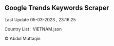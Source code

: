 

## Google Trends Keywords Scraper 
 
Last Update 05-03-2023 , 23:16:25

Country List :
VIETNAM.json



© Abdul Muttaqin 
